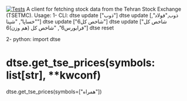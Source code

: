 [![Tests](https://github.com/s-diaco/tse-data/actions/workflows/python-app.yml/badge.svg)](https://github.com/s-diaco/tse-data/actions/workflows/python-app.yml)
A client for fetching stock data from the Tehran Stock Exchange (TSETMC).
Usage:
1- CLI:
dtse update ["ذوب"]
dtse update [ذوب,"فولاد", "خساپا", "شپنا"]
dtse update ["شاخص کل6"]
dtse update ["شاخص کل فرابورس6", "شاخص کل (هم وزن)6"]
dtse reset

2- python:
import dtse
# dtse.get_tse_prices(symbols: list[str], **kwconf)
dtse.get_tse_prices(symbols=["همراه"])
